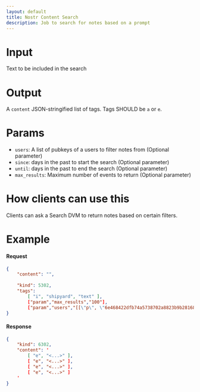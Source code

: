 ```yaml
---
layout: default
title: Nostr Content Search
description: Job to search for notes based on a prompt
---
```


# Input
Text to be included in the search

# Output

A `content` JSON-stringified list of tags. Tags SHOULD be `a` or `e`.

# Params

* `users`: A list of pubkeys of a users to filter notes from (Optional parameter)
* `since`: days in the past to start the search (Optional parameter)
* `until`: days in the past to end the search (Optional parameter)
* `max_results`: Maximum number of events to return (Optional parameter)

# How clients can use this

Clients can ask a Search DVM to return notes based on certain filters. 


# Example

#### Request
```json
{
    "content": "",
         
    "kind": 5302,
    "tags":  
        [ "i", "shipyard", "text" ],
        ["param","max_results","100"],
        ["param","users","[[\"p\", \"6e468422dfb74a5738702a8823b9b28168abab8655faacb6853cd0ee15deee93\"]]"]]
}
```

#### Response
```json
{
    "kind": 6302,
    "content": '
        [ "e", "<...>" ],
        [ "e", "<...>" ],
        [ "e", "<...>" ],
        [ "e", "<...>" ]
    '
}
```